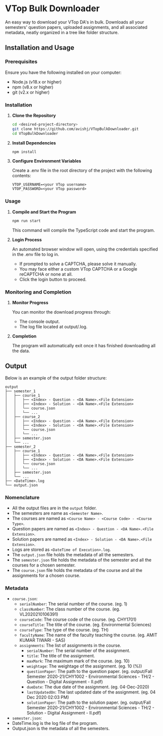 # VTop Bulk Downloader

An easy way to download your VTop DA's in bulk. Downloads all your semesters' question papers, uploaded assignments, and all associated metadata, neatly organized in a tree like folder structure.

## Installation and Usage

### Prerequisites

Ensure you have the following installed on your computer:
- Node.js (v18.x or higher)
- npm (v8.x or higher)
- git (v2.x or higher)

### Installation

1. **Clone the Repository**

    ```sh
    cd <desired-project-directory>
    git clone https://github.com/avishj/VTopBulkDownloader.git
    cd VTopBulkDownloader
    ```

2. **Install Dependencies**

    ```sh
    npm install
    ```

3. **Configure Environment Variables**

    Create a .env file in the root directory of the project with the following contents:

    ```env
    VTOP_USERNAME=<your VTop username>
    VTOP_PASSWORD=<your VTop password>
    ```

### Usage

1. **Compile and Start the Program**

    ```sh
    npm run start
    ```

    This command will compile the TypeScript code and start the program.

2. **Login Process**

    An automated browser window will open, using the credentials specified in the .env file to log in.

    - If prompted to solve a CAPTCHA, please solve it manually.
    - You may face either a custom VTop CAPTCHA or a Google reCAPTCHA or none at all.
    - Click the login button to proceed.

### Monitoring and Completion

1. **Monitor Progress**

    You can monitor the download progress through:

    - The console output.
    - The log file located at output/<DateTime of Execution>.log.

2. **Completion**

    The program will automatically exit once it has finished downloading all the data.

## Output

Below is an example of the output folder structure:

```
output
├── semester_1
│   ├── course_1
│   │   ├── <Index> - Question - <DA Name>.<File Extension>
│   │   ├── <Index> - Solution - <DA Name>.<File Extension>
│   │   └── course.json
│   │   └── ...
│   ├── course_2
│   │   ├── <Index> - Question - <DA Name>.<File Extension>
│   │   ├── <Index> - Solution - <DA Name>.<File Extension>
│   │   └── course.json
│   │   └── ...
│   ├── semester.json
│   └── ...
├── semester_2
│   ├── course_1
│   │   ├── <Index> - Question - <DA Name>.<File Extension>
│   │   ├── <Index> - Solution - <DA Name>.<File Extension>
│   │   └── course.json
│   │   └── ...
│   ├── semester.json
│   └── ...
├── <DateTime>.log
└── output.json
```
### Nomenclature

- All the output files are in the `output` folder.
- The semesters are name as `<Semester Name>`.
- The courses are named as `<Course Name> - <Course Code> - <Course Type>`.
- Question papers are named as `<Index> - Question - <DA Name>.<File Extension>`.
- Solution papers are named as `<Index> - Solution - <DA Name>.<File Extension>`.
- Logs are stored as `<DateTime of Execution>.log`.
- The `output.json` file holds the metadata of all the semesters.
- The `semester.json` file holds the metadata of the semester and all the courses for a chosen semester.
- The `course.json` file holds the metadata of the course and all the assignments for a chosen course.

### Metadata

- `course.json`:
    - `serialNumber`: The serial number of the course. (eg. 1)
    - `classNumber`: The class number of the course. (eg. VL2020210106391)
    - `courseCode`: The course code of the course. (eg. CHY1701)
    - `courseTitle`: The title of the course. (eg. Environmental Sciences)
    - `courseType`: The type of the course. (eg. TH)
    - `facultyName`: The name of the faculty teaching the course. (eg. AMIT KUMAR TIWARI - SAS)
    - `assignments`: The list of assignments in the course.
        - `serialNumber`: The serial number of the assignment.
        - `title`: The title of the assignment.
        - `maxMark`: The maximum mark of the course. (eg. 10)
        - `weightage`: The weightage of the assignment. (eg. 10 (%))
        - `questionPaper`: The path to the question paper. (eg. output/Fall Semester 2020-21/CHY1002 - Environmental Sciences - TH/2 - Question - Digital Assignment - II.pdf)
        - `dueDate`: The due date of the assignment. (eg. 04-Dec-2020)
        - `lastUpdatedOn`: The last updated date of the assignment. (eg. 04 Dec 2020 02:03 PM)
        - `solutionPaper`: The path to the solution paper. (eg. output/Fall Semester 2020-21/CHY1002 - Environmental Sciences - TH/2 - Solution - Digital Assignment - II.pdf) 
- `semester.json`:
- DateTime.log is the log file of the program.
- Output.json is the metadata of all the semesters.